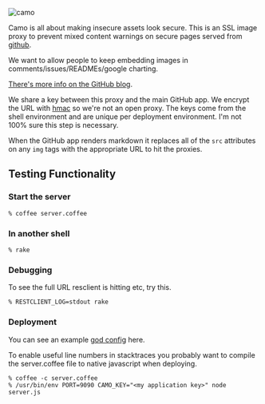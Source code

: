 ![camo](http://farm5.static.flickr.com/4116/4857328881_fefb8e2134_z.jpg)

Camo is all about making insecure assets look secure.  This is an SSL image proxy to prevent mixed content warnings on secure pages served from [github](https://github.com).

We want to allow people to keep embedding images in comments/issues/READMEs/google charting.

[There's more info on the GitHub blog](https://github.com/blog/743-sidejack-prevention-phase-3-ssl-proxied-assets).

We share a key between this proxy and the main GitHub app.  We encrypt the URL with [hmac](http://en.wikipedia.org/wiki/HMAC) so we're not an open proxy.  The keys come from the shell environment and are unique per deployment environment.  I'm not 100% sure this step is necessary.


When the GitHub app renders markdown it replaces all of the `src` attributes on any `img` tags with the appropriate URL to hit the proxies.

## Testing Functionality

### Start the server

    % coffee server.coffee

### In another shell

    % rake

### Debugging

To see the full URL resclient is hitting etc, try this.

    % RESTCLIENT_LOG=stdout rake

### Deployment

You can see an example [god config](https://gist.github.com/675038) here.

To enable useful line numbers in stacktraces you probably want to
compile the server.coffee file to native javascript when deploying.

    % coffee -c server.coffee
    % /usr/bin/env PORT=9090 CAMO_KEY="<my application key>" node server.js
